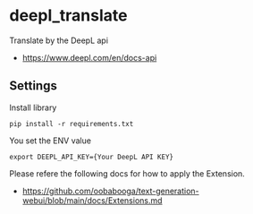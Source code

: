 # deepl_translate 

Translate by the DeepL api
- https://www.deepl.com/en/docs-api

## Settings

Install library

```
pip install -r requirements.txt
```

You set the ENV value 

```
export DEEPL_API_KEY={Your DeepL API KEY}
```

Please refere the following docs for how to apply the Extension.
- https://github.com/oobabooga/text-generation-webui/blob/main/docs/Extensions.md